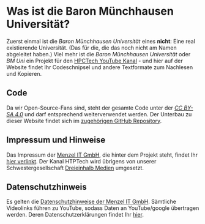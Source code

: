 # Was ist die Baron Münchhausen Universität?

Zuerst einmal ist die *Baron Münchhausen Universität* eines **nicht**: Eine real existierende Universität. (Das für die, die das noch nicht am Namen abgeleitet haben.) Viel mehr ist die *Baron Münchhausen Universität* oder *BM Uni* ein Projekt für den  [HPCTech YouTube Kanal](https://www.youtube.com/channel/UCJ3l6hUsHy3B0URWZMwBf4Q/about) - und hier auf der Website findet Ihr Codeschnipsel und andere Textformate zum Nachlesen und Kopieren.

## Code

Da wir Open-Source-Fans sind, steht der gesamte Code unter der [*CC BY-SA 4.0*](https://creativecommons.org/licenses/by-sa/4.0/) und darf entsprechend weiterverwendet werden.
Der Unterbau zu dieser Website findet sich im [zugehörigen GitHub Repository](https://github.com/menzelit/bm-uni.de).

## Impressum und Hinweise

Das Impressum der [Menzel IT GmbH](https://menzel-it.net), die hinter dem Projekt steht, findet Ihr [hier verlinkt](https://menzel-it.net/impressum). Der Kanal HTPTech wird übrigens von unserer Schwestergesellschaft [Dreieinhalb Medien](https://dreieinhalbmedien.de) umgesetzt.

## Datenschutzhinweis

Es gelten die [Datenschutzhinweise der Menzel IT GmbH](https://menzel-it.net/datenschutz/). Sämtliche Videolinks führen zu YouTube, sodass Daten an YouTube/google übertragen werden. Deren Datenschutzerklärungen findet Ihr [hier](https://policies.google.com/privacy?hl=de).
